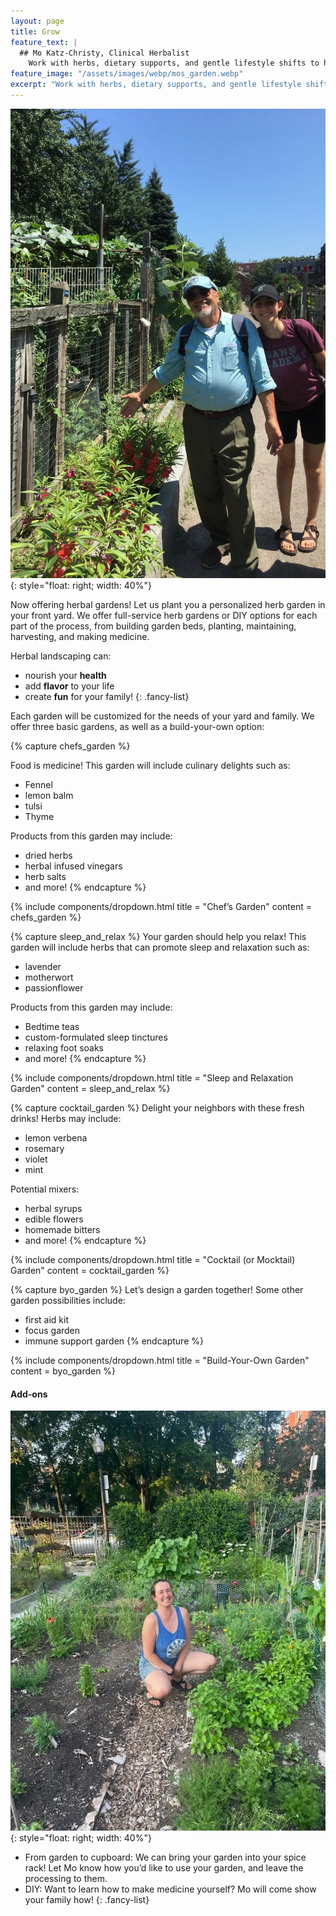 ```yaml
---
layout: page
title: Grow
feature_text: |
  ## Mo Katz-Christy, Clinical Herbalist
    Work with herbs, dietary supports, and gentle lifestyle shifts to help you meet your health goals.
feature_image: "/assets/images/webp/mos_garden.webp"
excerpt: "Work with herbs, dietary supports, and gentle lifestyle shifts to help you meet your health goals."
---
```


![](/assets/images/webp/juanito_and_divora.webp){: style="float: right; width: 40%"}

Now offering herbal gardens! Let us plant you a personalized herb garden in
your front yard. We offer full-service herb gardens or DIY options for each
part of the process, from building garden beds, planting, maintaining,
harvesting, and making medicine.

Herbal landscaping can:

- nourish your **health**
- add **flavor** to your life
- create **fun** for your family!
{: .fancy-list}

Each garden will be customized for the needs of your yard and family. We offer
three basic gardens, as well as a build-your-own option:

{% capture chefs_garden %}

Food is medicine! This garden will include culinary delights such as:

- Fennel
- lemon balm
- tulsi
- Thyme

Products from this garden may include:

- dried herbs
- herbal infused vinegars
- herb salts
- and more!
{% endcapture %}

{% include components/dropdown.html 
  title = "Chef’s Garden"
  content = chefs_garden
%}

{% capture sleep_and_relax %}
Your garden should help you relax! This garden will include herbs that can
promote sleep and relaxation such as:

- lavender
- motherwort
- passionflower

Products from this garden may include:

- Bedtime teas
- custom-formulated sleep tinctures
- relaxing foot soaks
- and more!
{% endcapture %}

{% include components/dropdown.html 
  title = "Sleep and Relaxation Garden"
  content = sleep_and_relax
%}

{% capture cocktail_garden %}
Delight your neighbors with these fresh drinks! Herbs may include:

- lemon verbena
- rosemary
- violet
- mint

Potential mixers:

- herbal syrups
- edible flowers
- homemade bitters
- and more!
{% endcapture %}

{% include components/dropdown.html 
  title = "Cocktail (or Mocktail) Garden"
  content = cocktail_garden
%}

{% capture byo_garden %}
Let’s design a garden together! Some other garden possibilities include:

- first aid kit
- focus garden
- immune support garden
{% endcapture %}

{% include components/dropdown.html 
  title = "Build-Your-Own Garden"
  content = byo_garden
%}

#### Add-ons

![](/assets/images/webp/mo_in_garden.webp){: style="float: right; width: 40%"}

- From garden to cupboard: We can bring your garden into your
spice rack! Let Mo know how you’d like to use your garden, and leave the
processing to them.
- DIY: Want to learn how to make medicine yourself? Mo will come show your
family how!
{: .fancy-list}
